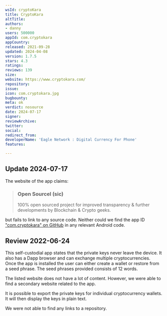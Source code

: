 ```yaml
---
wsId: cryptoKara
title: CryptoKara
altTitle: 
authors:
- danny
users: 500000
appId: com.cryptokara
appCountry: 
released: 2021-09-28
updated: 2024-04-08
version: 1.7.5
stars: 4.3
ratings: 
reviews: 139
size: 
website: https://www.cryptokara.com/
repository: 
issue: 
icon: com.cryptokara.jpg
bugbounty: 
meta: ok
verdict: nosource
date: 2024-07-17
signer: 
reviewArchive: 
twitter: 
social: 
redirect_from: 
developerName: 'Eagle Network : Digital Currency For Phone'
features: 

---
```


## Update 2024-07-17

The website of the app claims:

> ### Open Sourcel (sic)
>
> 100% open sourced project for improved transparency & further developments by Blockchain & Crypto geeks.

but fails to link to any source code. Neither could we find the app ID ["com.cryptokara" on GitHub](https://github.com/search?q=%22com.cryptokara%22+android&type=code) in any relevant Android code.

## Review 2022-06-24

This self-custodial app states that the private keys never leave the device. It also has a Dapp browser and can exchange multiple cryptocurrencies. Once the app is installed the user can either create a wallet or restore from a seed phrase. The seed phrases provided consists of 12 words. 

The listed website does not have a lot of content. However, we were able to find a secondary website related to the app. 

It is possible to export the private keys for individual cryptocurrency wallets. It will then display the keys in plain text. 

We were not able to find any links to a repository.
